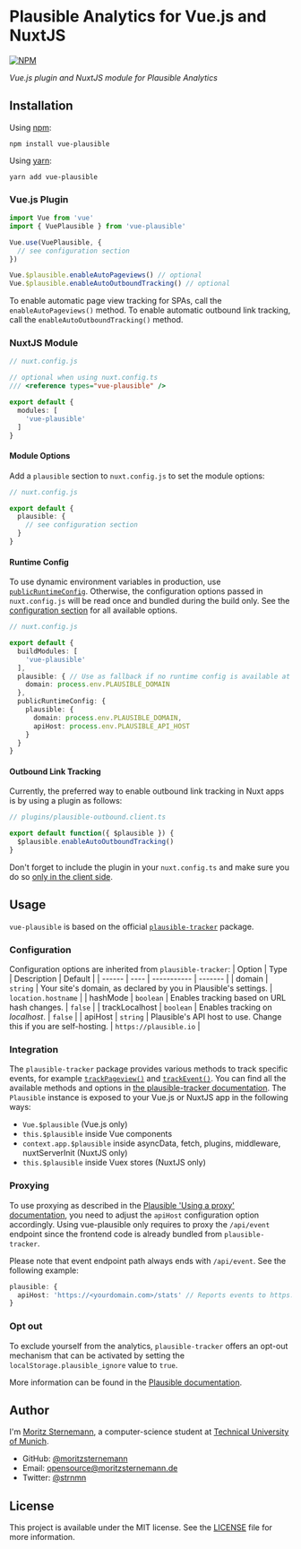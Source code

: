 # Plausible Analytics for Vue.js and NuxtJS

[![NPM](https://badgen.net/npm/v/vue-plausible)](https://www.npmjs.com/package/vue-plausible)

*Vue.js plugin and NuxtJS module for Plausible Analytics*

## Installation
Using [npm](https://docs.npmjs.com/cli/v6/commands/npm):
```
npm install vue-plausible
```

Using [yarn](https://yarnpkg.com/):
```
yarn add vue-plausible
```

### Vue.js Plugin
```js
import Vue from 'vue'
import { VuePlausible } from 'vue-plausible'

Vue.use(VuePlausible, {
  // see configuration section
})

Vue.$plausible.enableAutoPageviews() // optional
Vue.$plausible.enableAutoOutboundTracking() // optional
```
To enable automatic page view tracking for SPAs, call the `enableAutoPageviews()` method.
To enable automatic outbound link tracking, call the `enableAutoOutboundTracking()` method.

### NuxtJS Module
```ts
// nuxt.config.js

// optional when using nuxt.config.ts
/// <reference types="vue-plausible" />

export default {
  modules: [
    'vue-plausible'
  ]
}
```

#### Module Options

Add a `plausible` section to `nuxt.config.js` to set the module options:
```ts
// nuxt.config.js

export default {
  plausible: {
    // see configuration section
  }
}
```

#### Runtime Config

To use dynamic environment variables in production, use [`publicRuntimeConfig`](https://nuxtjs.org/guide/runtime-config).
Otherwise, the configuration options passed in `nuxt.config.js` will be read once and bundled during the build only.
See the [configuration section](#configuration) for all available options.

```ts
// nuxt.config.js

export default {
  buildModules: [
    'vue-plausible'
  ],
  plausible: { // Use as fallback if no runtime config is available at runtime
    domain: process.env.PLAUSIBLE_DOMAIN
  },
  publicRuntimeConfig: {
    plausible: {
      domain: process.env.PLAUSIBLE_DOMAIN,
      apiHost: process.env.PLAUSIBLE_API_HOST
    }
  }
}
```

#### Outbound Link Tracking

Currently, the preferred way to enable outbound link tracking in Nuxt apps is by using a plugin as follows:
```ts
// plugins/plausible-outbound.client.ts

export default function({ $plausible }) {
  $plausible.enableAutoOutboundTracking()
}
```
Don't forget to include the plugin in your `nuxt.config.ts` and make sure you do so [only in the client side](https://nuxtjs.org/docs/directory-structure/plugins/#client-or-server-side-only).

## Usage
`vue-plausible` is based on the official [`plausible-tracker`](https://github.com/plausible/plausible-tracker) package.

### Configuration
Configuration options are inherited from `plausible-tracker`:
| Option | Type | Description | Default |
| ------ | ---- | ----------- | ------- |
| domain | `string` | Your site's domain, as declared by you in Plausible's settings. | `location.hostname` |
| hashMode | `boolean` | Enables tracking based on URL hash changes. | `false` |
| trackLocalhost | `boolean` | Enables tracking on *localhost*. | `false` |
| apiHost | `string` | Plausible's API host to use. Change this if you are self-hosting. | `https://plausible.io` |

### Integration
The `plausible-tracker` package provides various methods to track specific events, for example [`trackPageview()`](https://github.com/plausible/plausible-tracker/blob/master/README.md#automatically-tracking-page-views) and [`trackEvent()`](https://github.com/plausible/plausible-tracker/blob/master/README.md#tracking-custom-events-and-goals). You can find all the available methods and options in [the plausible-tracker documentation](https://github.com/plausible/plausible-tracker/blob/master/README.md).
The `Plausible` instance is exposed to your Vue.js or NuxtJS app in the following ways:
- `Vue.$plausible` (Vue.js only)
- `this.$plausible` inside Vue components
- `context.app.$plausible` inside asyncData, fetch, plugins, middleware, nuxtServerInit (NuxtJS only)
- `this.$plausible` inside Vuex stores (NuxtJS only)

### Proxying
To use proxying as described in the [Plausible 'Using a proxy' documentation](https://plausible.io/docs/proxy/introduction), you need to adjust the `apiHost` configuration option accordingly.
Using vue-plausible only requires to proxy the `/api/event` endpoint since the frontend code is already bundled from `plausible-tracker`.

Please note that event endpoint path always ends with `/api/event`. See the following example:
```ts
plausible: {
  apiHost: 'https://<yourdomain.com>/stats' // Reports events to https://<yourdomain.com>/stats/api/event
}
```

### Opt out

To exclude yourself from the analytics, `plausible-tracker` offers an opt-out mechanism that can be activated by setting the `localStorage.plausible_ignore` value to `true`.

More information can be found in the [Plausible documentation](https://plausible.io/docs/excluding-localstorage).

## Author
I'm [Moritz Sternemann](https://github.com/moritzsternemann), a computer-science student at [Technical University of Munich](https://www.tum.de/).
- GitHub: [@moritzsternemann](https://github.com/moritzsternemann)
- Email: [opensource@moritzsternemann.de](mailto:opensource@moritzsternemann.de)
- Twitter: [@strnmn](https://twitter.com/strnmn)

## License
This project is available under the MIT license. See the [LICENSE](LICENSE) file for more information.
